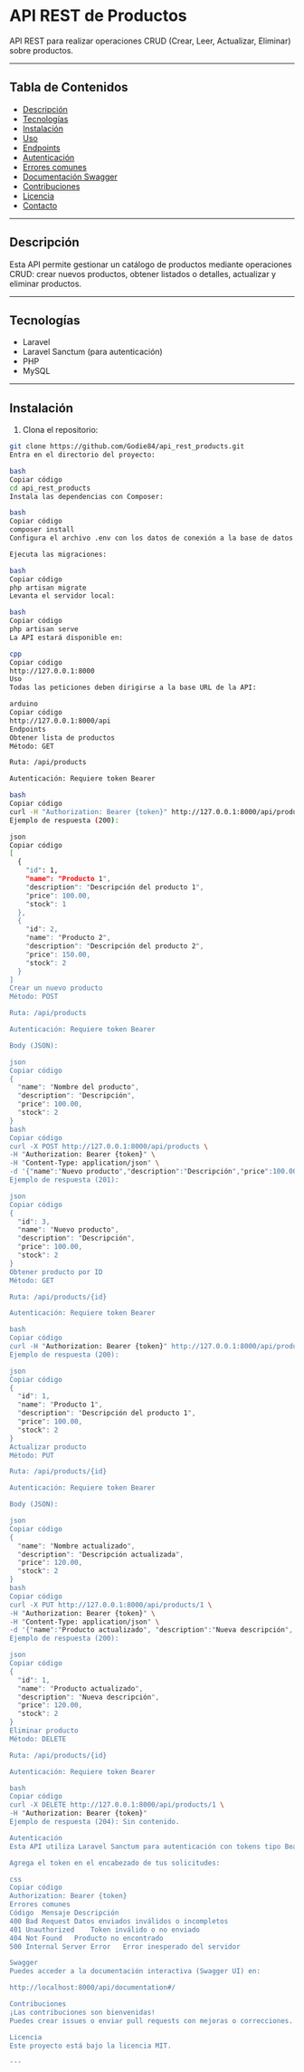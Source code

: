 # API REST de Productos

API REST para realizar operaciones CRUD (Crear, Leer, Actualizar, Eliminar) sobre productos.

---

## Tabla de Contenidos

- [Descripción](#descripción)  
- [Tecnologías](#tecnologías)  
- [Instalación](#instalación)  
- [Uso](#uso)  
- [Endpoints](#endpoints)  
- [Autenticación](#autenticación)  
- [Errores comunes](#errores-comunes)  
- [Documentación Swagger](#swagger)  
- [Contribuciones](#contribuciones)  
- [Licencia](#licencia)  
- [Contacto](#contacto)  

---

## Descripción

Esta API permite gestionar un catálogo de productos mediante operaciones CRUD: crear nuevos productos, obtener listados o detalles, actualizar y eliminar productos.

---

## Tecnologías

- Laravel  
- Laravel Sanctum (para autenticación)  
- PHP  
- MySQL  

---

## Instalación

1. Clona el repositorio:  
```bash
git clone https://github.com/Godie84/api_rest_products.git
Entra en el directorio del proyecto:

bash
Copiar código
cd api_rest_products
Instala las dependencias con Composer:

bash
Copiar código
composer install
Configura el archivo .env con los datos de conexión a la base de datos y Sanctum.

Ejecuta las migraciones:

bash
Copiar código
php artisan migrate
Levanta el servidor local:

bash
Copiar código
php artisan serve
La API estará disponible en:

cpp
Copiar código
http://127.0.0.1:8000
Uso
Todas las peticiones deben dirigirse a la base URL de la API:

arduino
Copiar código
http://127.0.0.1:8000/api
Endpoints
Obtener lista de productos
Método: GET

Ruta: /api/products

Autenticación: Requiere token Bearer

bash
Copiar código
curl -H "Authorization: Bearer {token}" http://127.0.0.1:8000/api/products
Ejemplo de respuesta (200):

json
Copiar código
[
  {
    "id": 1,
    "name": "Producto 1",
    "description": "Descripción del producto 1",
    "price": 100.00,
    "stock": 1
  },
  {
    "id": 2,
    "name": "Producto 2",
    "description": "Descripción del producto 2",
    "price": 150.00,
    "stock": 2
  }
]
Crear un nuevo producto
Método: POST

Ruta: /api/products

Autenticación: Requiere token Bearer

Body (JSON):

json
Copiar código
{
  "name": "Nombre del producto",
  "description": "Descripción",
  "price": 100.00,
  "stock": 2
}
bash
Copiar código
curl -X POST http://127.0.0.1:8000/api/products \
-H "Authorization: Bearer {token}" \
-H "Content-Type: application/json" \
-d '{"name":"Nuevo producto","description":"Descripción","price":100.00,"stock":2}'
Ejemplo de respuesta (201):

json
Copiar código
{
  "id": 3,
  "name": "Nuevo producto",
  "description": "Descripción",
  "price": 100.00,
  "stock": 2
}
Obtener producto por ID
Método: GET

Ruta: /api/products/{id}

Autenticación: Requiere token Bearer

bash
Copiar código
curl -H "Authorization: Bearer {token}" http://127.0.0.1:8000/api/products/1
Ejemplo de respuesta (200):

json
Copiar código
{
  "id": 1,
  "name": "Producto 1",
  "description": "Descripción del producto 1",
  "price": 100.00,
  "stock": 2
}
Actualizar producto
Método: PUT

Ruta: /api/products/{id}

Autenticación: Requiere token Bearer

Body (JSON):

json
Copiar código
{
  "name": "Nombre actualizado",
  "description": "Descripción actualizada",
  "price": 120.00,
  "stock": 2
}
bash
Copiar código
curl -X PUT http://127.0.0.1:8000/api/products/1 \
-H "Authorization: Bearer {token}" \
-H "Content-Type: application/json" \
-d '{"name":"Producto actualizado", "description":"Nueva descripción", "price":120.00, "stock":2}'
Ejemplo de respuesta (200):

json
Copiar código
{
  "id": 1,
  "name": "Producto actualizado",
  "description": "Nueva descripción",
  "price": 120.00,
  "stock": 2
}
Eliminar producto
Método: DELETE

Ruta: /api/products/{id}

Autenticación: Requiere token Bearer

bash
Copiar código
curl -X DELETE http://127.0.0.1:8000/api/products/1 \
-H "Authorization: Bearer {token}"
Ejemplo de respuesta (204): Sin contenido.

Autenticación
Esta API utiliza Laravel Sanctum para autenticación con tokens tipo Bearer.

Agrega el token en el encabezado de tus solicitudes:

css
Copiar código
Authorization: Bearer {token}
Errores comunes
Código	Mensaje	Descripción
400	Bad Request	Datos enviados inválidos o incompletos
401	Unauthorized	Token inválido o no enviado
404	Not Found	Producto no encontrado
500	Internal Server Error	Error inesperado del servidor

Swagger
Puedes acceder a la documentación interactiva (Swagger UI) en:

http://localhost:8000/api/documentation#/

Contribuciones
¡Las contribuciones son bienvenidas!
Puedes crear issues o enviar pull requests con mejoras o correcciones.

Licencia
Este proyecto está bajo la licencia MIT.

---

